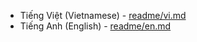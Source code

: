 - Tiếng Việt (Vietnamese) - [readme/vi.md](readme/vi.md)
- Tiếng Anh (English) - [readme/en.md](readme/en.md)